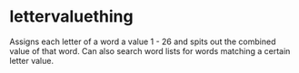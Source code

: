 # lettervaluething
Assigns each letter of a word a value 1 - 26 and spits out the combined value of that word. Can also search word lists for words matching a certain letter value. 

